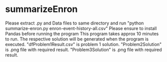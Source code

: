 # summarizeEnron
Please extract .py and Data files to same directory and run "python summarize-enron.py enron-event-history-all.csv"
Please ensure to install Pandas before running the program
This program takes approx 10 minutes to run.
The respective solution will be generated when the program is executed. "dfProblem1Result.csv" is problem 1 solution. "Problem2Solution" is .png file with required result. "Problem3Solution" is .png file with required result.
